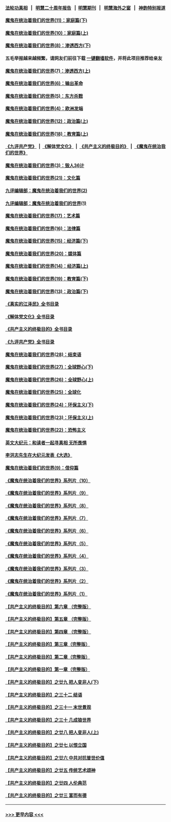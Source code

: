 #### [法轮功真相](https://github.com/gfw-breaker/truth/blob/master/README.md?t=0) &nbsp;&nbsp;|&nbsp;&nbsp; [明慧二十周年报告](https://github.com/gfw-breaker/mh-reports/blob/master/README.md?t=0) &nbsp;&nbsp;|&nbsp;&nbsp;[明慧期刊](https://github.com/gfw-breaker/mh-qikan) &nbsp;&nbsp;|&nbsp;&nbsp; [明慧海外之窗](https://github.com/gfw-breaker/mh-news/blob/master/README.md?t=0) &nbsp;&nbsp;|&nbsp;&nbsp; [神韵特别报道](https://github.com/gfw-breaker/mh-news/blob/master/shenyun.md?t=0)
#### [魔鬼在统治着我们的世界(11)：家庭篇(下)](../pages/nsc422/n10440961.md?t=11260650) 
#### [魔鬼在统治着我们的世界(10)：家庭篇(上)](../pages/nsc422/n10435448.md?t=11260650) 
#### [魔鬼在统治着我们的世界(8)：渗透西方(下)](../pages/nsc422/n10429603.md?t=11260650) 
#### 五毛举报越来越频繁，请网友们前往下载 [一键翻墙软件](https://github.com/gfw-breaker/ssr-accounts)，并将此项目推荐给亲友
#### [魔鬼在统治着我们的世界(7)：渗透西方(上)](../pages/nsc422/n10426013.md?t=11260650) 
#### [魔鬼在统治着我们的世界(6)：输出革命](../pages/nsc422/n10421536.md?t=11260650) 
#### [魔鬼在统治着我们的世界(5)：东方杀戮](../pages/nsc422/n10417707.md?t=11260650) 
#### [魔鬼在统治着我们的世界(4)：欧洲发端](../pages/nsc422/n10414890.md?t=11260650) 
#### [魔鬼在统治着我们的世界(12)：政治篇(上)](../pages/nsc422/n10444576.md?t=11260650) 
#### [魔鬼在统治着我们的世界(18)：教育篇(上)](../pages/nsc422/n10526970.md?t=11260650) 
#### [《九评共产党》](https://github.com/begood0513/9ping.md/blob/master/README.md) &nbsp;|&nbsp; [《解体党文化》](../../../../jtdwh.md/blob/master/README.md)  &nbsp;|&nbsp; [《共产主义的终极目的》](../../../../gczydzjmd.md/blob/master/README.md) &nbsp;|&nbsp; [《魔鬼在统治我们的世界》](../../../../mgztzwmdsj.md/blob/master/README.md) 
#### [魔鬼在统治着我们的世界(3)：毁人36计](../pages/nsc422/n10411583.md?t=11260650) 
#### [魔鬼在统治着我们的世界(21)：文化篇](../pages/nsc422/n10597706.md?t=11260650) 
#### [九评编辑部：魔鬼在统治着我们的世界(2)](../pages/nsc422/n10410036.md?t=11260650) 
#### [九评编辑部：魔鬼在统治着我们的世界(1)](../pages/nsc422/n10406825.md?t=11260650) 
#### [魔鬼在统治着我们的世界(17)：艺术篇](../pages/nsc422/n10499093.md?t=11260650) 
#### [魔鬼在统治着我们的世界(16)：法律篇](../pages/nsc422/n10485969.md?t=11260650) 
#### [魔鬼在统治着我们的世界(15)：经济篇(下)](../pages/nsc422/n10469975.md?t=11260650) 
#### [魔鬼在统治着我们的世界(20)：媒体篇](../pages/nsc422/n10586579.md?t=11260650) 
#### [魔鬼在统治着我们的世界(14)：经济篇(上)](../pages/nsc422/n10457370.md?t=11260650) 
#### [魔鬼在统治着我们的世界(19)：教育篇(下)](../pages/nsc422/n10564808.md?t=11260650) 
#### [魔鬼在统治着我们的世界(13)：政治篇(下)](../pages/nsc422/n10448270.md?t=11260650) 
#### [《真实的江泽民》全书目录](../pages/nsc422/n13721399.md?t=11260650) 
#### [《解体党文化》全书目录](../pages/nsc422/n13721157.md?t=11260650) 
#### [《共产主义的终极目的》全书目录](../pages/nsc422/n13721048.md?t=11260650) 
#### [《九评共产党》全书目录](../pages/nsc422/n13708085.md?t=11260650) 
#### [魔鬼在统治着我们的世界(28)：结束语](../pages/nsc422/n10936246.md?t=11260650) 
#### [魔鬼在统治着我们的世界(27)：全球野心(下)](../pages/nsc422/n10928319.md?t=11260650) 
#### [魔鬼在统治着我们的世界(26)：全球野心(上)](../pages/nsc422/n10900318.md?t=11260650) 
#### [魔鬼在统治着我们的世界(25)：全球化](../pages/nsc422/n10788205.md?t=11260650) 
#### [魔鬼在统治着我们的世界(24)：环保主义(下)](../pages/nsc422/n10695307.md?t=11260650) 
#### [魔鬼在统治着我们的世界(23)：环保主义(上)](../pages/nsc422/n10688613.md?t=11260650) 
#### [魔鬼在统治着我们的世界(22)：恐怖主义](../pages/nsc422/n10614727.md?t=11260650) 
#### [英文大纪元：和读者一起寻真相 无所畏惧](../pages/nsc422/n12542027.md?t=11260650) 
#### [李洪志先生在大纪元发表《大选》](../pages/nsc422/n12534746.md?t=11260650) 
#### [魔鬼在统治着我们的世界(9)：信仰篇](../pages/nsc422/n10432159.md?t=11260650) 
#### [《魔鬼在统治着我们的世界》系列片（10）](../pages/nsc422/n12292670.md?t=11260650) 
#### [《魔鬼在统治着我们的世界》系列片（9）](../pages/nsc422/n12290859.md?t=11260650) 
#### [《魔鬼在统治着我们的世界》系列片（8）](../pages/nsc422/n12287445.md?t=11260650) 
#### [《魔鬼在统治着我们的世界》系列片（7）](../pages/nsc422/n12283425.md?t=11260650) 
#### [《魔鬼在统治着我们的世界》系列片（6）](../pages/nsc422/n12282314.md?t=11260650) 
#### [《魔鬼在统治着我们的世界》系列片（5）](../pages/nsc422/n12281419.md?t=11260650) 
#### [《魔鬼在统治着我们的世界》系列片（4）](../pages/nsc422/n12274024.md?t=11260650) 
#### [《魔鬼在统治着我们的世界》系列片（3）](../pages/nsc422/n12271322.md?t=11260650) 
#### [《魔鬼在统治着我们的世界》系列片（2）](../pages/nsc422/n12269049.md?t=11260650) 
#### [《魔鬼在统治着我们的世界》系列片（1）](../pages/nsc422/n12267575.md?t=11260650) 
#### [【共产主义的终极目的】第六章 （完整版）](../pages/nsc422/n11428913.md?t=11260650) 
#### [【共产主义的终极目的】第五章 （完整版）](../pages/nsc422/n11428912.md?t=11260650) 
#### [【共产主义的终极目的】第四章 （完整版）](../pages/nsc422/n11428907.md?t=11260650) 
#### [【共产主义的终极目的】第三章（完整版）](../pages/nsc422/n11428848.md?t=11260650) 
#### [【共产主义的终极目的】第二章（完整版）](../pages/nsc422/n11428831.md?t=11260650) 
#### [【共产主义的终极目的】第一章（完整版）](../pages/nsc422/n11417651.md?t=11260650) 
#### [【共产主义的终极目的】之廿九 把人变非人(下)](../pages/nsc422/n11344140.md?t=11260650) 
#### [【共产主义的终极目的】之三十二 结语](../pages/nsc422/n11360535.md?t=11260650) 
#### [【共产主义的终极目的】之三十一 末世景观](../pages/nsc422/n11351129.md?t=11260650) 
#### [【共产主义的终极目的】之三十 几成狼世界](../pages/nsc422/n11348280.md?t=11260650) 
#### [【共产主义的终极目的】之廿八 把人变非人(上)](../pages/nsc422/n11340492.md?t=11260650) 
#### [【共产主义的终极目的】之廿七 以恨立国](../pages/nsc422/n11336944.md?t=11260650) 
#### [【共产主义的终极目的】之廿六 中共对抗普世价值](../pages/nsc422/n11324785.md?t=11260650) 
#### [【共产主义的终极目的】之廿五 传统艺术颂神](../pages/nsc422/n11296396.md?t=11260650) 
#### [【共产主义的终极目的】之廿四 人伦典范](../pages/nsc422/n11296397.md?t=11260650) 
#### [【共产主义的终极目的】之廿三 富而有德](../pages/nsc422/n11283598.md?t=11260650) 

----
#### [ >>> 更早内容 <<< ](../indexes/nsc422-earlier.md)
